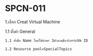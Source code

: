 # SPCN-011
1.เลือก Creat Virtual Machine

1.1 ตั้งค่า General

    1.1 ตั้งชื่อ Name โดยใช้อักษร 3ตัวตามชื่อจริง+กับVm ID 
      
    1.2 Resource pool=SpecialTopics
